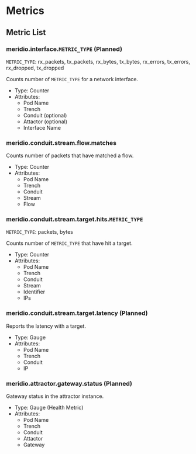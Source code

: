 # Metrics

## Metric List

### meridio.interface.`METRIC_TYPE` (Planned)

`METRIC_TYPE`: rx_packets, tx_packets, rx_bytes, tx_bytes, rx_errors, tx_errors, rx_dropped, tx_dropped

Counts number of `METRIC_TYPE` for a network interface.

* Type: Counter
* Attributes:
   * Pod Name
   * Trench
   * Conduit (optional)
   * Attactor (optional)
   * Interface Name

### meridio.conduit.stream.flow.matches

Counts number of packets that have matched a flow.

* Type: Counter
* Attributes:
   * Pod Name
   * Trench
   * Conduit
   * Stream
   * Flow

### meridio.conduit.stream.target.hits.`METRIC_TYPE`

`METRIC_TYPE`: packets, bytes

Counts number of `METRIC_TYPE` that have hit a target.

* Type: Counter
* Attributes:
   * Pod Name
   * Trench
   * Conduit
   * Stream
   * Identifier
   * IPs

### meridio.conduit.stream.target.latency (Planned)

Reports the latency with a target.

* Type: Gauge
* Attributes:
   * Pod Name
   * Trench
   * Conduit
   * IP

### meridio.attractor.gateway.status (Planned)

Gateway status in the attractor instance.

* Type: Gauge (Health Metric)
* Attributes:
   * Pod Name
   * Trench
   * Conduit
   * Attactor
   * Gateway
